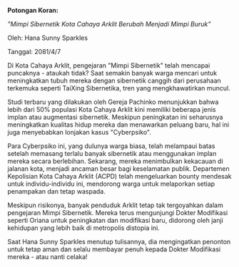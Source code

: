 **Potongan Koran:**

_"Mimpi Sibernetik Kota Cahaya Arklit Berubah Menjadi Mimpi Buruk"_

Oleh: Hana Sunny Sparkles

Tanggal: 2081/4/7

Di Kota Cahaya Arklit, pengejaran "Mimpi Sibernetik" telah mencapai puncaknya - ataukah tidak? Saat semakin banyak warga mencari untuk meningkatkan tubuh mereka dengan sibernetik canggih dari perusahaan terkemuka seperti TaiXing Sibernetika, tren yang mengkhawatirkan muncul.

Studi terbaru yang dilakukan oleh Gereja Pachinko menunjukkan bahwa lebih dari 50% populasi Kota Cahaya Arklit kini memiliki beberapa jenis implan atau augmentasi sibernetik. Meskipun peningkatan ini seharusnya meningkatkan kualitas hidup mereka dan menawarkan peluang baru, hal ini juga menyebabkan lonjakan kasus "Cyberpsiko".

Para Cyberpsiko ini, yang dulunya warga biasa, telah melampaui batas setelah memasang terlalu banyak sibernetik atau menggunakan implan mereka secara berlebihan. Sekarang, mereka menimbulkan kekacauan di jalanan kota, menjadi ancaman besar bagi keselamatan publik. Departemen Kepolisian Kota Cahaya Arklit (ACPD) telah mengeluarkan bounty mendesak untuk individu-individu ini, mendorong warga untuk melaporkan setiap penampakan dan tetap waspada.

Meskipun risikonya, banyak penduduk Arklit tetap tak tergoyahkan dalam pengejaran Mimpi Sibernetik. Mereka terus mengunjungi Dokter Modifikasi seperti Oriana untuk peningkatan dan modifikasi baru, didorong oleh janji kehidupan yang lebih baik di metropolis distopia ini.

Saat Hana Sunny Sparkles menutup tulisannya, dia mengingatkan penonton untuk tetap aman dan selalu membayar penuh kepada Dokter Modifikasi mereka - atau nanti celaka!
